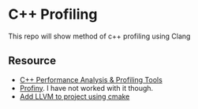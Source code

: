 C++ Profiling
==============

This repo will show method of c++ profiling using Clang

## Resource

- [C++ Performance Analysis & Profiling Tools](https://kusemanohar.wordpress.com/2012/08/13/c-performance-analysis-profiling-tools/)
- [Profiny](https://sercantutar.github.io/profiny/). I have not worked with it though.
- [Add LLVM to project using cmake](https://stackoverflow.com/questions/30867712/add-llvm-to-project-using-cmake)
